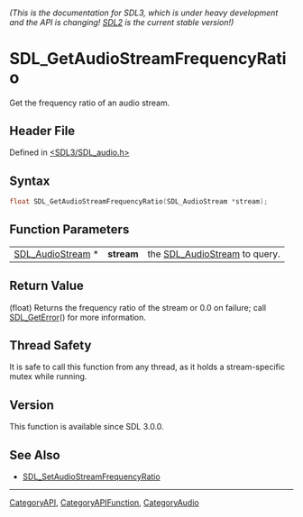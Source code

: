 ###### (This is the documentation for SDL3, which is under heavy development and the API is changing! [SDL2](https://wiki.libsdl.org/SDL2/) is the current stable version!)
# SDL_GetAudioStreamFrequencyRatio

Get the frequency ratio of an audio stream.

## Header File

Defined in [<SDL3/SDL_audio.h>](https://github.com/libsdl-org/SDL/blob/main/include/SDL3/SDL_audio.h)

## Syntax

```c
float SDL_GetAudioStreamFrequencyRatio(SDL_AudioStream *stream);
```

## Function Parameters

|                                      |            |                                                  |
| ------------------------------------ | ---------- | ------------------------------------------------ |
| [SDL_AudioStream](SDL_AudioStream) * | **stream** | the [SDL_AudioStream](SDL_AudioStream) to query. |

## Return Value

(float) Returns the frequency ratio of the stream or 0.0 on failure; call
[SDL_GetError](SDL_GetError)() for more information.

## Thread Safety

It is safe to call this function from any thread, as it holds a
stream-specific mutex while running.

## Version

This function is available since SDL 3.0.0.

## See Also

- [SDL_SetAudioStreamFrequencyRatio](SDL_SetAudioStreamFrequencyRatio)

----
[CategoryAPI](CategoryAPI), [CategoryAPIFunction](CategoryAPIFunction), [CategoryAudio](CategoryAudio)

